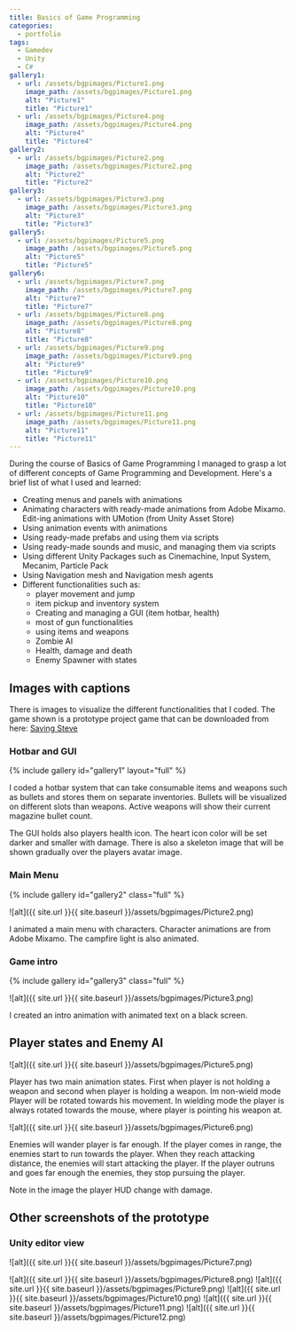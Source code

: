 ```yaml
---
title: Basics of Game Programming
categories:
  - portfolio
tags:
  - Gamedev
  - Unity
  - C#
gallery1:
  - url: /assets/bgpimages/Picture1.png
    image_path: /assets/bgpimages/Picture1.png
    alt: "Picture1"
    title: "Picture1"
  - url: /assets/bgpimages/Picture4.png
    image_path: /assets/bgpimages/Picture4.png
    alt: "Picture4"
    title: "Picture4"
gallery2:
  - url: /assets/bgpimages/Picture2.png
    image_path: /assets/bgpimages/Picture2.png
    alt: "Picture2"
    title: "Picture2"
gallery3:
  - url: /assets/bgpimages/Picture3.png
    image_path: /assets/bgpimages/Picture3.png
    alt: "Picture3"
    title: "Picture3"
gallery5:
  - url: /assets/bgpimages/Picture5.png
    image_path: /assets/bgpimages/Picture5.png
    alt: "Picture5"
    title: "Picture5"
gallery6:
  - url: /assets/bgpimages/Picture7.png
    image_path: /assets/bgpimages/Picture7.png
    alt: "Picture7"
    title: "Picture7"
  - url: /assets/bgpimages/Picture8.png
    image_path: /assets/bgpimages/Picture8.png
    alt: "Picture8"
    title: "Picture8"
  - url: /assets/bgpimages/Picture9.png
    image_path: /assets/bgpimages/Picture9.png
    alt: "Picture9"
    title: "Picture9"
  - url: /assets/bgpimages/Picture10.png
    image_path: /assets/bgpimages/Picture10.png
    alt: "Picture10"
    title: "Picture10"
  - url: /assets/bgpimages/Picture11.png
    image_path: /assets/bgpimages/Picture11.png
    alt: "Picture11"
    title: "Picture11"
---
```


During the course of Basics of Game Programming I managed to grasp a lot of different concepts of Game Programming and Development. Here's a brief list of what I used and learned:

-	Creating menus and panels with animations
-	Animating characters with ready-made animations from Adobe Mixamo. Edit-ing animations with UMotion (from Unity Asset Store)
-	Using animation events with animations
-	Using ready-made prefabs and using them via scripts
-	Using ready-made sounds and music, and managing them via scripts
-	Using different Unity Packages such as Cinemachine, Input System, Mecanim, Particle Pack
-	Using Navigation mesh and Navigation mesh agents
-	Different functionalities such as:
    - player movement and jump
    - item pickup and inventory system
    - Creating and managing a GUI (item hotbar, health)
    - most of gun functionalities
    - using items and weapons
    - Zombie AI
    - Health, damage and death
    - Enemy Spawner with states

## Images with captions

There is images to visualize the different functionalities that I coded. The game shown is a prototype project game that can be downloaded from here: [Saving Steve](https://kantola.eu/files/savingsteve.zip)

### Hotbar and GUI

{% include gallery id="gallery1" layout="full" %}

I coded a hotbar system that can take consumable items and weapons such as bullets and stores them on separate inventories. Bullets will be visualized on different slots than weapons. Active weapons will show their current magazine bullet count.

The GUI holds also players health icon. The heart icon color will be set darker and smaller with damage. There is also a skeleton image that will be shown gradually over the players avatar image.

### Main Menu

{% include gallery id="gallery2" class="full" %}

![alt]({{ site.url }}{{ site.baseurl }}/assets/bgpimages/Picture2.png)

I animated a main menu with characters. Character animations are from Adobe Mixamo. The campfire light is also animated.

### Game intro

{% include gallery id="gallery3" class="full" %}

![alt]({{ site.url }}{{ site.baseurl }}/assets/bgpimages/Picture3.png)

I created an intro animation with animated text on a black screen.

## Player states and Enemy AI

![alt]({{ site.url }}{{ site.baseurl }}/assets/bgpimages/Picture5.png)

Player has two main animation states. First when player is not holding a weapon and second when player is holding a weapon. Im non-wield mode Player will be rotated towards his movement. In wielding mode the player is always rotated towards the mouse, where player is pointing his weapon at.

![alt]({{ site.url }}{{ site.baseurl }}/assets/bgpimages/Picture6.png)

Enemies will wander player is far enough. If the player comes in range, the enemies start to run towards the player. When they reach attacking distance, the enemies will start attacking the player. If the player outruns and goes far enough the enemies, they stop pursuing the player.

Note in the image the player HUD change with damage.

## Other screenshots of the prototype

### Unity editor view
![alt]({{ site.url }}{{ site.baseurl }}/assets/bgpimages/Picture7.png)

![alt]({{ site.url }}{{ site.baseurl }}/assets/bgpimages/Picture8.png)
![alt]({{ site.url }}{{ site.baseurl }}/assets/bgpimages/Picture9.png)
![alt]({{ site.url }}{{ site.baseurl }}/assets/bgpimages/Picture10.png)
![alt]({{ site.url }}{{ site.baseurl }}/assets/bgpimages/Picture11.png)
![alt]({{ site.url }}{{ site.baseurl }}/assets/bgpimages/Picture12.png)